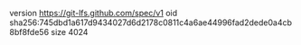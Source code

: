 version https://git-lfs.github.com/spec/v1
oid sha256:745dbd1a617d9434027d6d2178c0811c4a6ae44996fad2dede0a4cb8bf8fde56
size 4024
